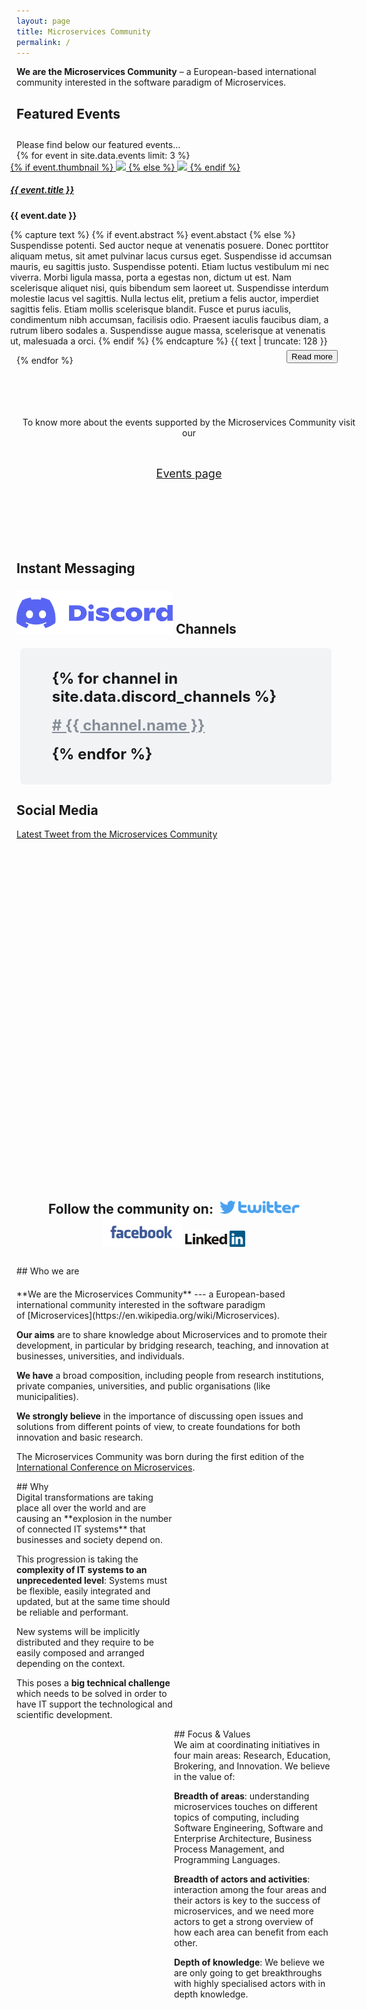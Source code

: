 ```yaml
---
layout: page
title: Microservices Community
permalink: /
---
```

<section class="jumbotron text-center">
  <div class="container">
    <p class="lead"><b>We are the Microservices Community</b> &ndash; a European-based international community interested in the software paradigm of <a herf="https://en.wikipedia.org/wiki/Microservices" target="_blank">Microservices</a>.</p>
  </div>
</section>
<section style="margin-bottom:15px;">
  <div class="container">
    <div style="margin-bottom: 2em;" class="section-title">
    <h2>Featured Events</h2>
    </div>
    Please find below our featured events...
    <div class="row">
{% for event in site.data.events limit: 3 %}
<div class="col-xs-3">
<div class="thumbnail" style="margin-left: -10px; margin-right: -10px;">
      <a target="_blank" href="{{ event.link }}">
        {% if event.thumbnail %}
        <img src="/assets/images/events/{{ event.thumbnail }}">
        {% else %}
        <img src="/assets/images/events/placeholder.png">
        {% endif %}
      </a>
      <div class="caption">
        <a target="_blank" href="{{ event.link }}">
          <h5>{{ event.title }}</h5>
        </a>
        <p><b>{{ event.date }}</b></p>
        <p>
          {% capture text %}
            {% if event.abstract %} event.abstact {% else %} Suspendisse potenti. Sed auctor neque at venenatis posuere. Donec porttitor aliquam metus, sit amet pulvinar lacus cursus eget. Suspendisse id accumsan mauris, eu sagittis justo. Suspendisse potenti. Etiam luctus vestibulum mi nec viverra. Morbi ligula massa, porta a egestas non, dictum ut est. Nam scelerisque aliquet nisi, quis bibendum sem laoreet ut. Suspendisse interdum molestie lacus vel sagittis. Nulla lectus elit, pretium a felis auctor, imperdiet sagittis felis. Etiam mollis scelerisque blandit. Fusce et purus iaculis, condimentum nibh accumsan, facilisis odio. Praesent iaculis faucibus diam, a rutrum libero sodales a. Suspendisse augue massa, scelerisque at venenatis ut, malesuada a orci. {% endif %}
          {% endcapture %}
          {{ text | truncate: 128 }}
          <a target="_blank" href="{{ event.link }}"><button type="button" class="btn btn-primary" style="margin-top:6px; float: right;">Read more</button></a>
        </p>
      </div>
    </div>
    </div>
{% endfor %}
<div class="col-xs-3 thumbnail" style="text-align: center; margin-right: -48px; padding-top:4.85em;padding-bottom: 4.85em; padding-left: .5em; padding-right: .5em;">
  <p>To know more about the events supported by the Microservices Community visit our</p>
  <a target="_blank" href="/events/"><div class="btn btn-primary" style="text-align: center; padding: 1em;"><p style="font-size:large;">Events page</p></div></a>
</div>
</div>
</div>
</section>

<section style="margin-bottom:25px;">
<div class="container">
<div class="row">
  <div class="col-xs-6">
  <h2>Instant Messaging</h2>
  <div class="col-xs-12"><h2><img style="margin-top:-.25em; width:250px;" src="assets/images/media/discord.png" alt=""> Channels</h2></div>
  <div class="clearfix"></div>
  <div style="background-color: #f2f3f5; font-weight: bold; font-size: x-large; border-radius: 6px; margin-left: 6px; padding: 10px;">
    <div>
      <ul style="list-style: none;">
      {% for channel in site.data.discord_channels %}
      <a style="color: #858e99 !important;" href="{% if channel.link %}{{ channel.link }}{% else %}https://discord.gg/BmsrHMC{% endif %}"><li style="margin-top: .7em; margin-bottom: .7em;"># {{ channel.name }}</li></a>
      {% endfor %}
      </ul>
    </div>
  </div>
  </div>
<div class="col-xs-6">
<h2>Social Media</h2>
<div class="col-xs-12" style="height:565px; overflow:scroll;"><a class="twitter-timeline" data-tweet-limit="10" href="https://twitter.com/c_microservices">Latest Tweet from the Microservices Community</a> <script async src="//platform.twitter.com/widgets.js" charset="utf-8"></script></div>
</div>
<div class="col-xs-12" style="margin-top:2em; text-align: center;">
  <h2>Follow the community on: &nbsp;<a href="https://twitter.com/c_microservices"><img src="assets/images/media/twitter.png" alt=""></a>
  <a target="_blank" href="https://www.facebook.com/MicroservicesCommunity/"><img src="assets/images/media/facebook.png" alt=""></a>
  <a target="_blank" href="https://www.linkedin.com/company/microservices-community"><img src="assets/images/media/linkedin.png" alt=""></a>
</h2>
</div>
</div>
</div>
</section>


<section style="margin-bottom:50px;">
<div class="container">
<div id="about_us" class="section-title" markdown="1" style="margin-bottom:20px;">
## Who we are
</div>

<div class="row">
<div class="col-xs-12">
<div class="block">
<div markdown="1">
**We are the Microservices Community** --- a European-based international community interested in the software paradigm of [Microservices](https://en.wikipedia.org/wiki/Microservices).

**Our aims** are to share knowledge about Microservices and to promote their development, in particular by bridging research, teaching, and innovation at businesses, universities, and individuals.

**We have** a broad composition, including people from research institutions, private companies, universities, and public organisations (like municipalities).

**We strongly believe** in the importance of discussing open issues and solutions from different points of view, to create foundations for both innovation and basic research.

The Microservices Community was born during the first edition of the [International Conference on Microservices](http://conf-micro.services).
</div>
</div>
</div>
</div>

<div class="row">

<div class="col-xs-12" style="width:50%;">
<div markdown="1">
<div class="card-title" markdown="1">
## Why
</div>
</div>
<div markdown="1">
Digital transformations are taking place all over the world and are causing an **explosion in the number of connected IT systems** that businesses and society depend on.

This progression is taking the **complexity of IT systems to an unprecedented level**: Systems must be flexible, easily integrated and updated, but at the same time should be reliable and performant.

New systems will be implicitly distributed and they require to be easily composed and arranged depending on the context.

This poses a **big technical challenge** which needs to be solved in order to have IT support the technological and scientific development.
</div>
</div>

<div class="col-xs-12" style="width:50%; padding-left:20px; float:right;">
<div markdown="1">
<div class="card-title" markdown="1">
## Focus & Values
</div>
</div>
<div markdown="1">
We aim at coordinating initiatives in four main areas: Research, Education, Brokering, and Innovation. We believe in the value of:

**Breadth of areas**: understanding microservices touches on different topics of computing, including Software Engineering, Software and Enterprise Architecture, Business Process Management, and Programming Languages.

**Breadth of actors and activities**: interaction among the four areas and their actors is key to the success of microservices, and we need more actors to get a strong overview of how each area can benefit from each other.

**Depth of knowledge**: We believe we are only going to get breakthroughs with highly specialised actors with in depth knowledge.
</div>
</div>

</div>
</div>
</section>
